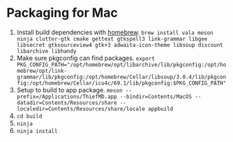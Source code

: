 # Packaging for Mac

1. Install build dependencies with [homebrew](https://brew.sh). `brew install vala meson ninja clutter-gtk cmake gettext gtkspell3 link-grammar libgee libsecret gtksourceview4 gtk+3 adwaita-icon-theme libsoup discount libarchive libhandy`
2. Make sure pkgconfig can find packages. `export PKG_CONFIG_PATH="/opt/homebrew/opt/libarchive/lib/pkgconfig:/opt/homebrew/opt/link-grammar/lib/pkgconfig:/opt/homebrew/Cellar/libsoup/3.0.4/lib/pkgconfig:/opt/homebrew/Cellar/icu4c/69.1/lib/pkgconfig:$PKG_CONFIG_PATH"`
3. Setup to build to app package. `meson --prefix=/Applications/ThiefMD.app --bindir=Contents/MacOS --datadir=Contents/Resources/share --localedir=Contents/Resources/share/locale appbuild`
4. `cd build`
5. `ninja`
6. `ninja install`

